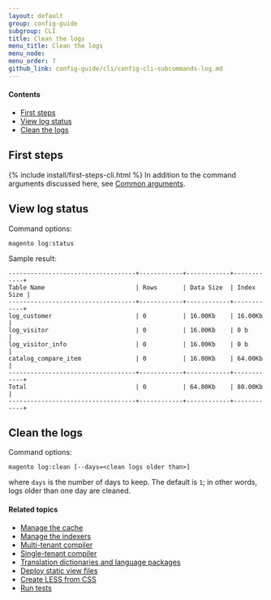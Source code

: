 ```yaml
---
layout: default
group: config-guide
subgroup: CLI
title: Clean the logs
menu_title: Clean the logs
menu_node: 
menu_order: 7
github_link: config-guide/cli/config-cli-subcommands-log.md
---
```



#### Contents

*	<a href="#config-cli-before">First steps</a>
*	<a href="#config-cli-subcommands-log-status">View log status</a>
*	<a href="#config-cli-subcommands-log-clean">Clean the logs</a>

<h2 id="config-cli-before">First steps</h2>
{% include install/first-steps-cli.html %}
In addition to the command arguments discussed here, see <a href="{{ site.gdeurl }}config-guide/cli/config-cli-subcommands.html#config-cli-subcommands-common">Common arguments</a>.

<h2 id="config-cli-subcommands-log-status">View log status</h2>
Command options:

	magento log:status

Sample result:

	-----------------------------------+------------+------------+------------+
	Table Name                         | Rows       | Data Size  | Index Size |
	-----------------------------------+------------+------------+------------+
	log_customer                       | 0          | 16.00Kb    | 16.00Kb    |
	log_visitor                        | 0          | 16.00Kb    | 0 b        |
	log_visitor_info                   | 0          | 16.00Kb    | 0 b        |
	catalog_compare_item               | 0          | 16.00Kb    | 64.00Kb    |
	-----------------------------------+------------+------------+------------+
	Total                              | 0          | 64.00Kb    | 80.00Kb    |
	-----------------------------------+------------+------------+------------+

<h2 id="config-cli-subcommands-log-clean">Clean the logs</h2>
Command options:

	magento log:clean [--days=<clean logs older than>]

where `days` is the number of days to keep. The default is `1`; in other words, logs older than one day are cleaned.

#### Related topics

*	<a href="{{ site.gdeurl }}config-guide/cli/config-cli-subcommands-cache.html">Manage the cache</a>
*	<a href="{{ site.gdeurl }}config-guide/cli/config-cli-subcommands-index.html">Manage the indexers</a>
*	<a href="{{ site.gdeurl }}config-guide/cli/config-cli-subcommands-compiler-multi.html">Multi-tenant compiler</a>
*	<a href="{{ site.gdeurl }}config-guide/cli/config-cli-subcommands-compiler-single.html">Single-tenant compiler</a>
*	<a href="{{ site.gdeurl }}config-guide/cli/config-cli-subcommands-i18n.html">Translation dictionaries and language packages</a>
*	<a href="{{ site.gdeurl }}config-guide/cli/config-cli-subcommands-static-view.html">Deploy static view files</a>
*	<a href="{{ site.gdeurl }}config-guide/cli/config-cli-subcommands-less-sass.html">Create LESS from CSS</a>
*	<a href="{{ site.gdeurl }}config-guide/cli/config-cli-subcommands-test.html">Run tests</a>
